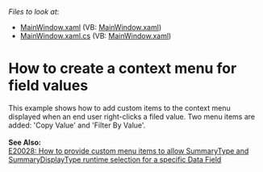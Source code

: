 <!-- default file list -->
*Files to look at*:

* [MainWindow.xaml](./CS/CreateValueContextMenu/MainWindow.xaml) (VB: [MainWindow.xaml](./VB/CreateValueContextMenu/MainWindow.xaml))
* [MainWindow.xaml.cs](./CS/CreateValueContextMenu/MainWindow.xaml.cs) (VB: [MainWindow.xaml](./VB/CreateValueContextMenu/MainWindow.xaml))
<!-- default file list end -->
# How to create a context menu for field values


<p>This example shows how to add custom items to the context menu displayed when an end user right-clicks a filed value. Two menu items are added: 'Copy Value' and 'Filter By Value'.<br><br><strong>See Also: </strong><br><a href="https://www.devexpress.com/Support/Center/p/E20028">E20028: How to provide custom menu items to allow SummaryType and SummaryDisplayType runtime selection for a specific Data Field</a></p>

<br/>


